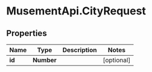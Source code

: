 # MusementApi.CityRequest

## Properties
Name | Type | Description | Notes
------------ | ------------- | ------------- | -------------
**id** | **Number** |  | [optional] 


